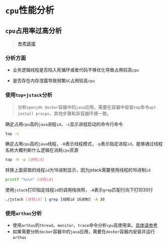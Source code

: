 # `cpu`性能分析

## `cpu`占用率过高分析

>[参考链接](https://blog.csdn.net/jwentao01/article/details/115461695)

### 分析方面

- 业务逻辑线程是否陷入死循环或者代码不够优化导致占用较高`cpu`

- 是否存在内存泄露导致频繁`GC`占用较高`cpu`



### 使用`top+jstack`分析

>分析`openjdk docker`容器中的`java`应用，需要在容器中安装`top`命令`apt install procps`，其他步骤和非容器环境一致。

确定占用`cpu`高的`java`进程`id`，`-c`显示进程启动的命令行命令

```sh
top -c
```

确定占用`cpu`高的`java`线程，`-H`表示线程模式，`-p`表示指定进程`id`，能够通过线程名称大概判断什么逻辑在消耗`cpu`资源

```sh
top -H -p [进程id]
```

转换上面获取的线程`id`为16进制显示，因为jstack需要使用线程的16进制`id`

```sh
printf "%x\n" [线程id]
```

使用`jstack`打印指定线程`id`的调用栈快照，`-A`表示`grep`匹配行向下打印30行

```sh
./jstack [进程id] | grep [线程id 16进制] -A 30
```



### 使用`arthas`分析

- 使用`arthas`的`thread`、`monitor`、`trace`命令分析`cpu`高使用率。<a href="/jvm性能/arthas使用.html#arthas安装和运行" target="_blank">具体请参考</a>
- 如果需要分析`docker`容器中的`java`应用，需要在`docker`容器内安装并运行`arthas`
